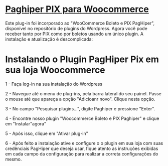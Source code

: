 # [Paghiper PIX para Woocommerce](https://wordpress.org/plugins/woo-boleto-paghiper/)

Este plug-in foi incorporado ao "WooCommerce Boleto e PIX PagHiper", disponível no repositório de plugins do Wordpress. Agora você pode receber tanto por PIX como por boletos usando um único plugin.
A instalação e atualização é descomplicada: 

# Instalando o Plugin PagHiper Pix em sua loja Woocommerce

1 - Faça log-in na sua instalação do Wordpress

2 - Navegue até o menu de plug-ins, pela barra lateral do seu painel. Passe o mouse até que apareça a opção "Adicioanr novo". Clique nesta opção.

3 - No campo "Pesquisar plugins...", digite Paghiper e pressione "Enter".

4 - Encontre nosso plugin "Woocommerce Boleto e PIX Paghiper" e clique em "Instalar"agora"

5 - Após isso, clique em "Ativar plug-in"

6 - Após feito a instalação ative e configure o o plugin em sua loja com suas credênciais PagHiper que deseja usar, fique atento as instruções exibidas em cada campo da configuração para realizar a correta configurações do mesmo.
